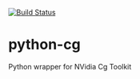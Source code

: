 [![Build Status](https://travis-ci.org/jstasiak/python-cg.png?branch=master)](https://travis-ci.org/jstasiak/python-cg)


python-cg
=========

Python wrapper for NVidia Cg Toolkit
